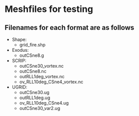 # Meshfiles for testing
## Filenames for each format are as follows

* Shape:
  * grid_fire.shp
* Exodus:
  * outCSne8.g
* SCRIP:
  * outCSne30_vortex.nc
  * outCSne8.nc
  * outRLL1deg_vortex.nc
  * ov_RLL10deg_CSne4_vortex.nc
* UGRID:
  * outCSne30.ug
  * outRLL1deg.ug
  * ov_RLL10deg_CSne4.ug
  * outCSne30_var2.ug
